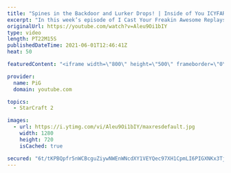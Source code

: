 ```yaml
---
title: "Spines in the Backdoor and Lurker Drops! | Inside of You ICYFAR G4"
excerpt: "In this week’s episode of I Cast Your Freakin Awesome Replays (ICYFAR) players sent in their replays where they had to slide their base into their base.   NEW ICYFAR CHALLENGE: \"Inside of You\" - Slide your base into their base. e.g. Floating buildings in, proxy-hatch/Nexus in the main. Send submissions"
originalUrl: https://youtube.com/watch?v=Aleu9Oi1bIY
type: video
length: PT22M15S
publishedDateTime: 2021-06-01T12:46:41Z
heat: 50

featuredContent: "<iframe width=\"800\" height=\"500\" frameborder=\"0\" src=\"https://www.youtube.com/embed/Aleu9Oi1bIY\" allow=\"accelerometer; autoplay; encrypted-media; gyroscope; picture-in-picture\" allowfullscreen></iframe>"

provider:
  name: PiG
  domain: youtube.com

topics:
  - StarCraft 2

images:
  - url: https://i.ytimg.com/vi/Aleu9Oi1bIY/maxresdefault.jpg
    width: 1280
    height: 720
    isCached: true

secured: "6t/tKPBQpfr5nWCBcguZiywNWEnWNcdXY1VEYQec97XH1CpmLI6PIGXNKx3TjQ6TnPtEnjYoXWI61I0NS24QzQ9emE/oYuHxvrSK/I9fZYmSLoSIYppM3vkkRyJ+61ooA4D1mQm6BWHHoZ25QZ/aFRUXKorammedCn5Hs/zZ8kYCHRPomi3rW0R8lgHtuBEhcS/9L/f5TsYctRn0ZxHk7Gk5ACLbPsUBiHjdPtw9QMfT2Jhl8b0zZh7ozc0sNI6j21KZVoyXF72YmeADJrDH/nA85FA6ggMazvBUFk7XIm8ojEcJd9nbzPJew0zTeoT47ZBK9bBsn+uFFJe79HApSkJyR8wlOoHRXaCQUtiDSGWT5XimKjXrgP2jUdZ0de/NJtF3GY2Qhcup9kMZpoD3y5V+/+flcZqOZpcRHGQwFYA=;QJoqwHHRYO/OHLUj8TQMpw=="
---
```


